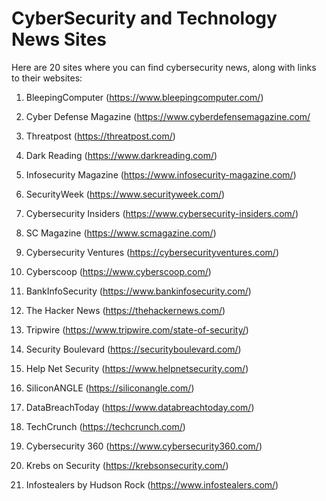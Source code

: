 
# CyberSecurity and Technology News Sites

Here are 20 sites where you can find cybersecurity news, along with links to their websites:

1. BleepingComputer (https://www.bleepingcomputer.com/)

2. Cyber Defense Magazine (https://www.cyberdefensemagazine.com/

3. Threatpost (https://threatpost.com/)

4. Dark Reading (https://www.darkreading.com/)

5. Infosecurity Magazine (https://www.infosecurity-magazine.com/)

6. SecurityWeek (https://www.securityweek.com/)

7. Cybersecurity Insiders (https://www.cybersecurity-insiders.com/)

8. SC Magazine (https://www.scmagazine.com/)

9. Cybersecurity Ventures (https://cybersecurityventures.com/)

10. Cyberscoop (https://www.cyberscoop.com/)

11. BankInfoSecurity (https://www.bankinfosecurity.com/)

12. The Hacker News (https://thehackernews.com/)

13. Tripwire (https://www.tripwire.com/state-of-security/)

14. Security Boulevard (https://securityboulevard.com/)

15. Help Net Security (https://www.helpnetsecurity.com/)

16. SiliconANGLE (https://siliconangle.com/)

17. DataBreachToday (https://www.databreachtoday.com/)

18. TechCrunch (https://techcrunch.com/)

19. Cybersecurity 360 (https://www.cybersecurity360.com/)

20. Krebs on Security (https://krebsonsecurity.com/)

21. Infostealers by Hudson Rock (https://www.infostealers.com/) 
